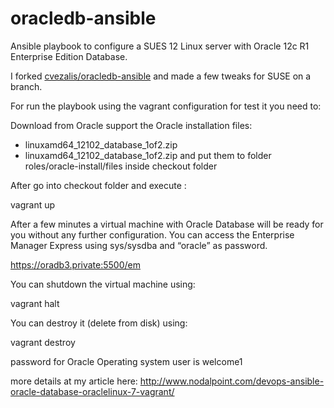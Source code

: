 # oracledb-ansible
Ansible playbook to configure a SUES 12 Linux server with Oracle 12c R1 Enterprise Edition Database.

I forked [cvezalis/oracledb-ansible](https://github.com/cvezalis/oracledb-ansible) and made a few tweaks for SUSE on a branch.

For run the playbook using the vagrant configuration for test it you need to:

Download from Oracle support the Oracle installation files: 
- linuxamd64_12102_database_1of2.zip
- linuxamd64_12102_database_1of2.zip
and put them to folder roles/oracle-install/files inside checkout folder

After go into checkout folder and execute :

vagrant up 

After a few minutes a virtual machine with Oracle Database will be ready for you without any further configuration. You can access the Enterprise Manager Express using sys/sysdba and “oracle” as password.

https://oradb3.private:5500/em

You can shutdown the virtual machine using:

vagrant halt

You can destroy it (delete from disk) using:

vagrant destroy

password for Oracle Operating system user is welcome1

more details at my article here: http://www.nodalpoint.com/devops-ansible-oracle-database-oraclelinux-7-vagrant/
